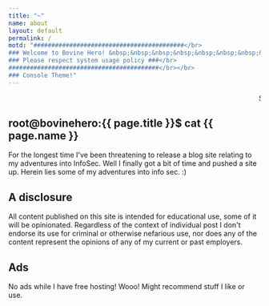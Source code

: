 ```yaml
---
title: "~"
name: about
layout: default
permalink: /
motd: "##########################################</br>
### Welcome to Bovine Hero! &nbsp;&nbsp;&nbsp;&nbsp;&nbsp;&nbsp;&nbsp;&nbsp;&nbsp;&nbsp;&nbsp;###</br>
### Please respect system usage policy ###</br>
##########################################</br></br>
### Console Theme!"
---
```


<marquee>
   Site under active construction, real content coming soon!&nbsp;&nbsp;&nbsp;
   Site under active construction, real content coming soon!&nbsp;&nbsp;&nbsp;
   Site under active construction, real content coming soon!&nbsp;&nbsp;&nbsp;
   Site under active construction, real content coming soon!&nbsp;&nbsp;&nbsp;
   Site under active construction, real content coming soon!&nbsp;&nbsp;&nbsp;
   Site under active construction, real content coming soon!&nbsp;&nbsp;&nbsp;
</marquee>

## root@bovinehero:{{ page.title }}$ cat {{ page.name }}

For the longest time I've been threatening to release a blog site relating to my adventures into InfoSec. 
Well I finally got a bit of time and pushed a site up.
Herein lies some of my adventures into info sec. :)

## A disclosure

All content published on this site is intended for educational use, some of it will be opinionated. Regardless of the context of individual post I don't endorse its use for criminal or otherwise nefarious use, nor does any of the content represent the opinions of any of my current or past employers.

## Ads

No ads while I have free hosting! Wooo! Might recommend stuff I like or use.


